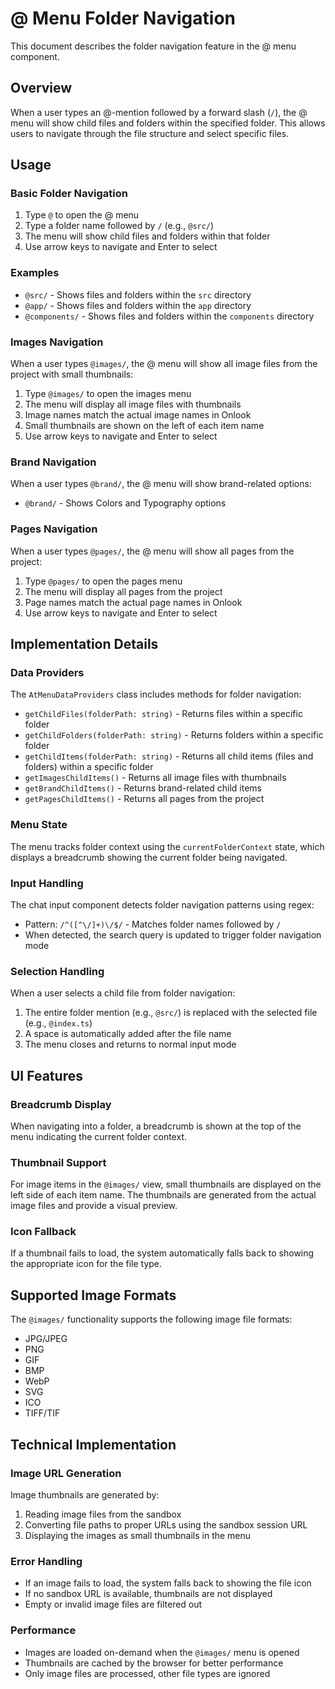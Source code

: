 # @ Menu Folder Navigation

This document describes the folder navigation feature in the @ menu component.

## Overview

When a user types an @-mention followed by a forward slash (`/`), the @ menu will show child files and folders within the specified folder. This allows users to navigate through the file structure and select specific files.

## Usage

### Basic Folder Navigation

1. Type `@` to open the @ menu
2. Type a folder name followed by `/` (e.g., `@src/`)
3. The menu will show child files and folders within that folder
4. Use arrow keys to navigate and Enter to select

### Examples

- `@src/` - Shows files and folders within the `src` directory
- `@app/` - Shows files and folders within the `app` directory
- `@components/` - Shows files and folders within the `components` directory

### Images Navigation

When a user types `@images/`, the @ menu will show all image files from the project with small thumbnails:

1. Type `@images/` to open the images menu
2. The menu will display all image files with thumbnails
3. Image names match the actual image names in Onlook
4. Small thumbnails are shown on the left of each item name
5. Use arrow keys to navigate and Enter to select

### Brand Navigation

When a user types `@brand/`, the @ menu will show brand-related options:

- `@brand/` - Shows Colors and Typography options

### Pages Navigation

When a user types `@pages/`, the @ menu will show all pages from the project:

1. Type `@pages/` to open the pages menu
2. The menu will display all pages from the project
3. Page names match the actual page names in Onlook
4. Use arrow keys to navigate and Enter to select

## Implementation Details

### Data Providers

The `AtMenuDataProviders` class includes methods for folder navigation:

- `getChildFiles(folderPath: string)` - Returns files within a specific folder
- `getChildFolders(folderPath: string)` - Returns folders within a specific folder
- `getChildItems(folderPath: string)` - Returns all child items (files and folders) within a specific folder
- `getImagesChildItems()` - Returns all image files with thumbnails
- `getBrandChildItems()` - Returns brand-related child items
- `getPagesChildItems()` - Returns all pages from the project

### Menu State

The menu tracks folder context using the `currentFolderContext` state, which displays a breadcrumb showing the current folder being navigated.

### Input Handling

The chat input component detects folder navigation patterns using regex:
- Pattern: `/^([^\/]+)\/$/` - Matches folder names followed by `/`
- When detected, the search query is updated to trigger folder navigation mode

### Selection Handling

When a user selects a child file from folder navigation:
1. The entire folder mention (e.g., `@src/`) is replaced with the selected file (e.g., `@index.ts`)
2. A space is automatically added after the file name
3. The menu closes and returns to normal input mode

## UI Features

### Breadcrumb Display

When navigating into a folder, a breadcrumb is shown at the top of the menu indicating the current folder context.

### Thumbnail Support

For image items in the `@images/` view, small thumbnails are displayed on the left side of each item name. The thumbnails are generated from the actual image files and provide a visual preview.

### Icon Fallback

If a thumbnail fails to load, the system automatically falls back to showing the appropriate icon for the file type.

## Supported Image Formats

The `@images/` functionality supports the following image file formats:
- JPG/JPEG
- PNG
- GIF
- BMP
- WebP
- SVG
- ICO
- TIFF/TIF

## Technical Implementation

### Image URL Generation

Image thumbnails are generated by:
1. Reading image files from the sandbox
2. Converting file paths to proper URLs using the sandbox session URL
3. Displaying the images as small thumbnails in the menu

### Error Handling

- If an image fails to load, the system falls back to showing the file icon
- If no sandbox URL is available, thumbnails are not displayed
- Empty or invalid image files are filtered out

### Performance

- Images are loaded on-demand when the `@images/` menu is opened
- Thumbnails are cached by the browser for better performance
- Only image files are processed, other file types are ignored